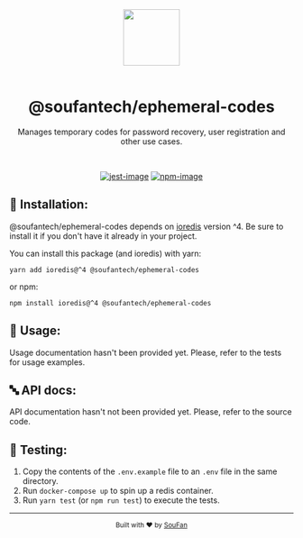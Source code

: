 <div align="center">
  <img src="https://avatars2.githubusercontent.com/u/61063724?s=200&v=4" width="100px">
</div>

<br />

<div align="center">
  <h1>@soufantech/ephemeral-codes</h1>
  <p>Manages temporary codes for password recovery, user registration and other use cases.</p>
  <p></p>
</div>

<br />

<div align="center">

[![jest-image]][jest-url] [![npm-image]][npm-url] 

</div>

## 💾 Installation:

@soufantech/ephemeral-codes depends on [ioredis](https://github.com/luin/ioredis) version ^4. Be sure to install it if you don't have it already in your project.

You can install this package (and ioredis) with yarn:

```console
yarn add ioredis@^4 @soufantech/ephemeral-codes
```

or npm:

```console
npm install ioredis@^4 @soufantech/ephemeral-codes
```

## 🚴 Usage:

Usage documentation hasn't been provided yet. Please, refer to the tests for usage examples.

## 🔤 API docs:

API documentation hasn't not been provided yet. Please, refer to the source code.

## 🧪 Testing:

1. Copy the contents of the `.env.example` file to an `.env` file in the same directory.
1. Run `docker-compose up` to spin up a redis container.
2. Run `yarn test` (or `npm run test`) to execute the tests.

---

<div align="center">
  <sub>Built with ❤︎ by <a href="http://soufan.com.br">SouFan</a>
</div>

[npm-image]: https://img.shields.io/npm/v/@soufantech/ephemeral-codes.svg?style=for-the-badge&logo=npm
[npm-url]: https://npmjs.org/package/@soufantech/ephemeral-codes "npm"

[jest-image]: https://img.shields.io/badge/tested_with-jest-99424f.svg?style=for-the-badge&logo=jest
[jest-url]: https://github.com/facebook/jest "jest"
